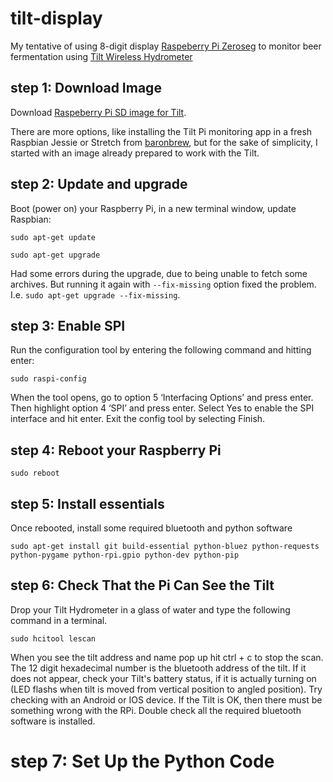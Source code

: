 # tilt-display

My tentative of using 8-digit display [Raspeberry Pi Zeroseg](https://thepihut.com/products/zeroseg) to monitor beer fermentation using [Tilt Wireless Hydrometer](https://tilthydrometer.com/)

## step 1: Download Image
Download [Raspeberry Pi SD image for Tilt](https://tilthydrometer.com/products/tilt-pi-raspberry-pi-disk-image-download).

There are more options, like installing the Tilt Pi monitoring app in a fresh Raspbian Jessie or Stretch from [baronbrew](https://github.com/baronbrew/TILTpi), but for the sake of simplicity, I started with an image already prepared to work with the Tilt.

## step 2: Update and upgrade
Boot (power on) your Raspberry Pi, in a new terminal window, update Raspbian:

`sudo apt-get update`

`sudo apt-get upgrade`

Had some errors during the upgrade, due to being unable to fetch some archives. But running it again with `--fix-missing` option fixed the problem. I.e. `sudo apt-get upgrade --fix-missing`.

## step 3: Enable SPI
Run the configuration tool by entering the following command and hitting enter:

`sudo raspi-config`

When the tool opens, go to option 5 ‘Interfacing Options’ and press enter. Then highlight option 4 ‘SPI’ and press enter.
Select Yes to enable the SPI interface and hit enter. Exit the config tool by selecting Finish.

## step 4: Reboot your Raspberry Pi

`sudo reboot`

## step 5: Install essentials
Once rebooted, install some required bluetooth and python software
 
`sudo apt-get install git build-essential python-bluez python-requests python-pygame python-rpi.gpio python-dev python-pip`

## step 6: Check That the Pi Can See the Tilt
Drop your Tilt Hydrometer in a glass of water and type the following command in a terminal.

`sudo hcitool lescan`

When you see the tilt address and name pop up hit ctrl + c to stop the scan. The 12 digit hexadecimal number is the bluetooth address of the tilt. If it does not appear, check your Tilt's battery status, if it is actually turning on (LED flashs when tilt is moved from vertical position to angled position). Try checking with an Android or IOS device. If the Tilt is OK, then there must be something wrong with the RPi. Double check all the required bluetooth software is installed.

# step 7: Set Up the Python Code
